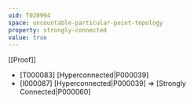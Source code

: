 ```yaml
---
uid: T020994
space: uncountable-particular-point-topology
property: strongly-connected
value: true
---
```

[[Proof]]

* [T000083] [Hyperconnected|P000039]
* [I000087] [Hyperconnected|P000039] => [Strongly Connected|P000060]

